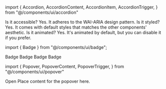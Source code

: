 import {
  Accordion,
  AccordionContent,
  AccordionItem,
  AccordionTrigger,
} from "@/components/ui/accordion"

<Accordion type="single" collapsible>
  <AccordionItem value="item-1">
    <AccordionTrigger>Is it accessible?</AccordionTrigger>
    <AccordionContent>
      Yes. It adheres to the WAI-ARIA design pattern.
    </AccordionContent>
  </AccordionItem>
  <AccordionItem value="item-2">
  <AccordionTrigger>Is it styled?</AccordionTrigger>
  <AccordionContent>
    Yes. It comes with default styles that matches the other components'
    aesthetic.
  </AccordionContent>
  </AccordionItem>
  <AccordionItem value="item-3">
  <AccordionTrigger>Is it animated?</AccordionTrigger>
  <AccordionContent>
    Yes. It's animated by default, but you can disable it if you prefer.
  </AccordionContent>
  </AccordionItem>
</Accordion>


import { Badge } from "@/components/ui/badge";

<Badge>Badge</Badge>
<Badge variant="secondary">Badge</Badge>
<Badge variant="destructive">Badge</Badge>
<Badge variant="outline">Badge</Badge>


import {
  Popover,
  PopoverContent,
  PopoverTrigger,
} from "@/components/ui/popover"

<Popover>
  <PopoverTrigger>Open</PopoverTrigger>
  <PopoverContent>Place content for the popover here.</PopoverContent>
</Popover>

